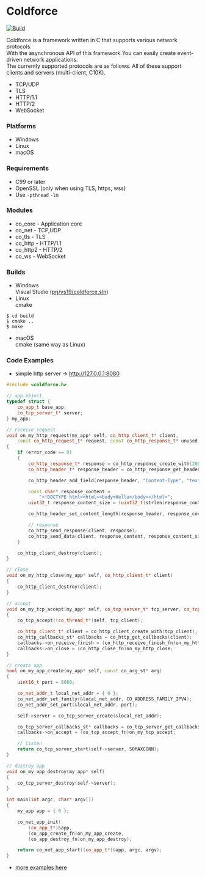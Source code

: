 Coldforce
========
[![Build](https://github.com/Ichishino/coldforce/actions/workflows/build.yml/badge.svg)](https://github.com/Ichishino/coldforce/actions/workflows/build.yml)

Coldforce is a framework written in C that supports various network protocols.  
With the asynchronous API of this framework
You can easily create event-driven network applications.  
The currently supported protocols are as follows.
All of these support clients and servers (multi-client, C10K).
* TCP/UDP
* TLS
* HTTP/1.1
* HTTP/2
* WebSocket

### Platforms
* Windows
* Linux
* macOS

### Requirements
* C99 or later
* OpenSSL (only when using TLS, https, wss)
* Use `-pthread` `-lm`

### Modules
* co_core - Application core
* co_net - TCP,UDP
* co_tls - TLS
* co_http - HTTP/1.1
* co_http2 - HTTP/2
* co_ws - WebSocket

### Builds
* Windows  
Visual Studio ([prj/vs19/coldforce.sln](https://github.com/Ichishino/coldforce/tree/master/prj/vs19/coldforce))
* Linux  
cmake
```shellsession
$ cd build
$ cmake ..
$ make
```
* macOS  
cmake (same way as Linux)

### Code Examples
* simple http server -> http://127.0.0.1:8080
```C++
#include <coldforce.h>

// app object
typedef struct {
    co_app_t base_app;
    co_tcp_server_t* server;
} my_app;

// receive request
void on_my_http_request(my_app* self, co_http_client_t* client,
    const co_http_request_t* request, const co_http_response_t* unused, int error_code)
{
    if (error_code == 0)
    {
        co_http_response_t* response = co_http_response_create_with(200, "OK");
        co_http_header_t* response_header = co_http_response_get_header(response);

        co_http_header_add_field(response_header, "Content-Type", "text/html");

        const char* response_content =
            "<!DOCTYPE html><html><body>Hello</body></html>";
        uint32_t response_content_size = (uint32_t)strlen(response_content);

        co_http_header_set_content_length(response_header, response_content_size);

        // response
        co_http_send_response(client, response);
        co_http_send_data(client, response_content, response_content_size);
    }

    co_http_client_destroy(client);
}

// close
void on_my_http_close(my_app* self, co_http_client_t* client)
{
    co_http_client_destroy(client);
}

// accept
void on_my_tcp_accept(my_app* self, co_tcp_server_t* tcp_server, co_tcp_client_t* tcp_client)
{
    co_tcp_accept((co_thread_t*)self, tcp_client);

    co_http_client_t* client = co_http_client_create_with(tcp_client);
    co_http_callbacks_st* callbacks = co_http_get_callbacks(client);
    callbacks->on_receive_finish = (co_http_receive_finish_fn)on_my_http_request;
    callbacks->on_close = (co_http_close_fn)on_my_http_close;
}

// create app
bool on_my_app_create(my_app* self, const co_arg_st* arg)
{
    uint16_t port = 8080;

    co_net_addr_t local_net_addr = { 0 };
    co_net_addr_set_family(&local_net_addr, CO_ADDRESS_FAMILY_IPV4);
    co_net_addr_set_port(&local_net_addr, port);

    self->server = co_tcp_server_create(&local_net_addr);

    co_tcp_server_callbacks_st* callbacks = co_tcp_server_get_callbacks(self->server);
    callbacks->on_accept = (co_tcp_accept_fn)on_my_tcp_accept;

    // listen
    return co_tcp_server_start(self->server, SOMAXCONN);
}

// destroy app
void on_my_app_destroy(my_app* self)
{
    co_tcp_server_destroy(self->server);
}

int main(int argc, char* argv[])
{
    my_app app = { 0 };

    co_net_app_init(
        (co_app_t*)&app,
        (co_app_create_fn)on_my_app_create,
        (co_app_destroy_fn)on_my_app_destroy);

    return co_net_app_start((co_app_t*)&app, argc, argv);
}
```

* [more examples here](https://github.com/Ichishino/coldforce/tree/master/examples)
